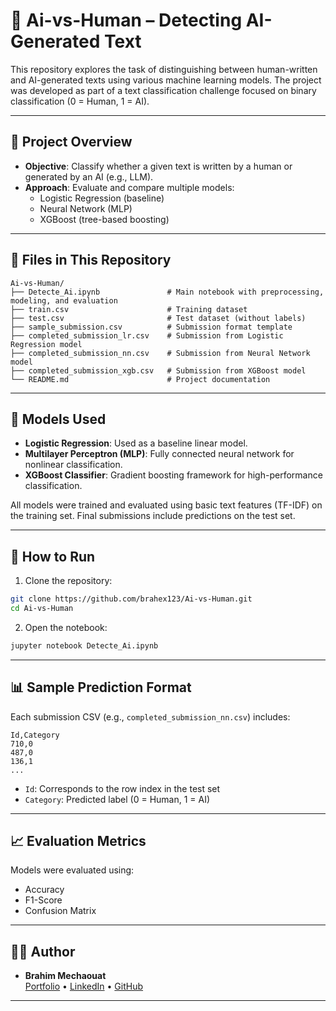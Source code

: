 # 🧠 Ai-vs-Human – Detecting AI-Generated Text

This repository explores the task of distinguishing between human-written and AI-generated texts using various machine learning models. The project was developed as part of a text classification challenge focused on binary classification (0 = Human, 1 = AI).

---

## 📌 Project Overview

- **Objective**: Classify whether a given text is written by a human or generated by an AI (e.g., LLM).
- **Approach**: Evaluate and compare multiple models:
  - Logistic Regression (baseline)
  - Neural Network (MLP)
  - XGBoost (tree-based boosting)

---

## 📁 Files in This Repository

```
Ai-vs-Human/
├── Detecte_Ai.ipynb               # Main notebook with preprocessing, modeling, and evaluation
├── train.csv                      # Training dataset
├── test.csv                       # Test dataset (without labels)
├── sample_submission.csv          # Submission format template
├── completed_submission_lr.csv    # Submission from Logistic Regression model
├── completed_submission_nn.csv    # Submission from Neural Network model
├── completed_submission_xgb.csv   # Submission from XGBoost model
└── README.md                      # Project documentation
```

---

## 🧪 Models Used

- **Logistic Regression**: Used as a baseline linear model.
- **Multilayer Perceptron (MLP)**: Fully connected neural network for nonlinear classification.
- **XGBoost Classifier**: Gradient boosting framework for high-performance classification.

All models were trained and evaluated using basic text features (TF-IDF) on the training set. Final submissions include predictions on the test set.

---

## 🚀 How to Run

1. Clone the repository:
```bash
git clone https://github.com/brahex123/Ai-vs-Human.git
cd Ai-vs-Human
```

2. Open the notebook:
```bash
jupyter notebook Detecte_Ai.ipynb
```

---

## 📊 Sample Prediction Format

Each submission CSV (e.g., `completed_submission_nn.csv`) includes:
```
Id,Category
710,0
487,0
136,1
...
```

- `Id`: Corresponds to the row index in the test set
- `Category`: Predicted label (0 = Human, 1 = AI)

---

## 📈 Evaluation Metrics

Models were evaluated using:
- Accuracy
- F1-Score
- Confusion Matrix

---

## 👨‍💻 Author

- **Brahim Mechaouat**  
  [Portfolio](https://brahex123.github.io/ibrahex123.github.io/) • [LinkedIn](https://www.linkedin.com/in/ibrahim-mechaouat-21a939178/) • [GitHub](https://github.com/brahex123)

---

